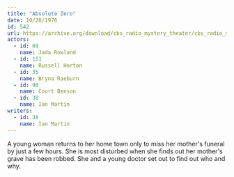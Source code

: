 ```yaml
---
title: "Absolute Zero"
date: 10/28/1976
id: 542
url: https://archive.org/download/cbs_radio_mystery_theater/cbs_radio_mystery_theater-0501-0550.zip/cbs_radio_mystery_theater-0501-0550%2Fcbsrmt_0542_absolute_zero.mp3
actors:  
  - id: 69
    name: Jada Rowland  
  - id: 151
    name: Russell Horton  
  - id: 35
    name: Bryna Raeburn  
  - id: 90
    name: Court Benson  
  - id: 38
    name: Ian Martin
writers:  
  - id: 38
    name: Ian Martin
---
```

A young woman returns to her home town only to miss her mother's funeral by just a few hours. She is most disturbed when she finds out her mother's grave has been robbed. She and a young doctor set out to find out who and why.